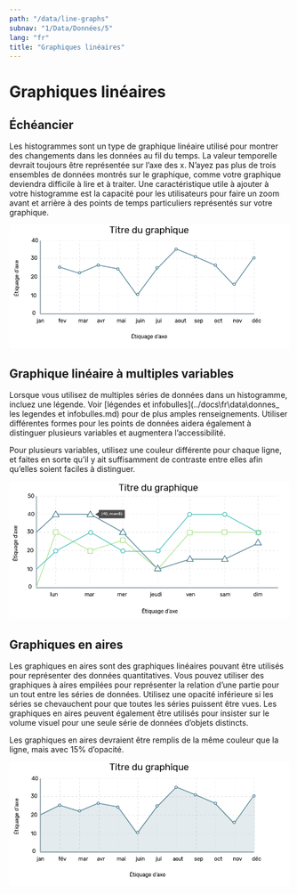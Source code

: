```yaml
---
path: "/data/line-graphs"
subnav: "1/Data/Données/5"
lang: "fr"
title: "Graphiques linéaires"
---
```


<helmet>
<title> Graphiques linéaires - Système de conception Aurora </title>
</helmet>

# Graphiques linéaires

## Échéancier

Les histogrammes sont un type de graphique linéaire utilisé pour montrer des changements dans les données au fil du temps. La valeur temporelle devrait toujours être représentée sur l’axe des x. N’ayez pas plus de trois ensembles de données montrés sur le graphique, comme votre graphique deviendra difficile à lire et à traiter.
Une caractéristique utile à ajouter à votre histogramme est la capacité pour les utilisateurs pour faire un zoom avant et arrière à des points de temps particuliers représentés sur votre graphique.

![Image d'une histogramme](../../../img\components\timeline_fr.png)

## Graphique linéaire à multiples variables

Lorsque vous utilisez de multiples séries de données dans un histogramme, incluez une légende. Voir [légendes et infobulles](../docs\fr\data\donnes_ les legendes et infobulles.md) pour de plus amples renseignements. Utiliser différentes formes pour les points de données aidera également à distinguer plusieurs variables et augmentera l’accessibilité.

Pour plusieurs variables, utilisez une couleur différente pour chaque ligne, et faites en sorte qu’il y ait suffisamment de contraste entre elles afin qu’elles soient faciles à distinguer.

![Image d'une graphique linéaire à multiple variables](../../../img\components\multiple_line_graph_fr.png)

## Graphiques en aires

Les graphiques en aires sont des graphiques linéaires pouvant être utilisés pour représenter des données quantitatives. Vous pouvez utiliser des graphiques à aires empilées pour représenter la relation d’une partie pour un tout entre les séries de données. Utilisez une opacité inférieure si les séries se chevauchent pour que toutes les séries puissent être vues. Les graphiques en aires peuvent également être utilisés pour insister sur le volume visuel pour une seule série de données d’objets distincts.

Les graphiques en aires devraient être remplis de la même couleur que la ligne, mais avec 15% d’opacité.

![Image d'une graphique en aires](../../../img\components\area_fr.png)
